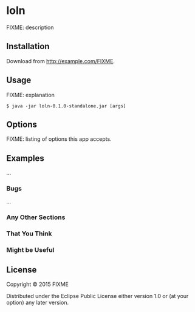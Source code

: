 # loln

FIXME: description

## Installation

Download from http://example.com/FIXME.

## Usage

FIXME: explanation

    $ java -jar loln-0.1.0-standalone.jar [args]

## Options

FIXME: listing of options this app accepts.

## Examples

...

### Bugs

...

### Any Other Sections
### That You Think
### Might be Useful

## License

Copyright © 2015 FIXME

Distributed under the Eclipse Public License either version 1.0 or (at
your option) any later version.
